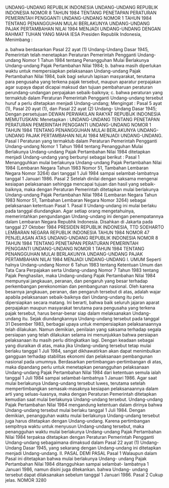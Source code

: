  UNDANG-UNDANG REPUBLIK INDONESIA UNDANG-UNDANG REPUBLIK INDONESIA NOMOR 8 TAHUN 1984 TENTANG PENETAPAN PERATURAN PEMERINTAH PENGGANTI UNDANG-UNDANG NOMOR 1 TAHUN 1984 TENTANG PENANGGUHAN MULAI BERLAKUNYA UNDANG-UNDANG PAJAK PERTAMBAHAN NILAI 1984 MENJADI UNDANG-UNDANG
DENGAN RAHMAT TUHAN YANG MAHA IESA Presiden Republik Indonesia,
Menimbang :

a. bahwa berdasarkan Pasal 22 ayat (1) Undang-Undang Dasar 1945, Pemerintah telah menetapkan Peraturan Pemerintah Pengganti Undang-undang Nomor 1 Tahun 1984 tentang Penangguhan Mulai Berlakunya Undang-undang Pajak Pertambahan Nilai 1984;
b. bahwa masih diperlukan waktu untuk mempersiapkan pelaksanaan Undang-undang Pajak Pertambahan Nilai 1984, baik bagi seluruh lapisan masyarakat, terutama para pengusaha yang terkena pajak tersebut, maupun aparatur perpajakan agar supaya dapat dicapai maksud dan tujuan pembaharuan peraturan perundang-undangan perpajakan sebaik-baiknya;
c. bahwa peraturan yang termaktub dalam Peraturan Pemerintah Pengganti Undang-undang tersebut huruf a perlu ditetapkan menjadi Undang-undang;
Mengingat :
 Pasal 5 ayat (1), Pasal 20 ayat (1), dan Pasal 22 ayat (2) Undang- Undang Dasar 1945; Dengan persetujuan DEWAN PERWAKILAN RAKYAT REPUBIJK INDONESIA
MEMUTUSKAN:
 Menetapkan : UNDANG-UNDANG TENTANG PENETAPAN PERATURAN PEMERINTAH PENGGANTI UNDANG-UNDANG NOMOR 1 TAHUN 1984 TENTANG PENANGGUHAN MULAI BERLAKUNYA UNDANG-UNDANG PAJAK PERTAMBAHAN NILAI 1984 MENJADI UNDANG-UNDANG.
Pasal I
Peraturan yang termaktub dalam Peraturan Pemerintah Pengganti Undang-undang Nomor 1 Tahun 1984 tentang Penangguhan Mulai Berlakunya Undang-undang Pajak Pertambahan Nilai 1984 ditetapkan menjadi Undang-undang yang berbunyi sebagai berikut :
Pasal 1
Menangguhkan mulai berlakunya Undang-undang Pajak Pertambahan Nilai 1984 (Lembaran Negara Tahun 1983 Nomor 51, Tambahan Lembaran Negara Nomor 3264) dari tanggal 1 Juli 1984 sampai selambat-lambatnya tanggal 1 Januari 1986.
Pasal 2
Setelah dinilai dengan saksama mengenai kesiapan pelaksanaan sehingga mencapai tujuan dan hasil yang sebaik-baiknya, maka dengan Peraturan Pemerintah ditetapkan mulai berlakunya Undang-undang Pajak Pertambahan Nilai 1984 (Lembaran Negara Tahun 1983 Nomor 51, Tambahan Lembaran Negara Nomor 3264) sebagai pelaksanaan ketentuan Pasal 1.
Pasal II
Undang-undang ini mulai berlaku pada tanggal diundangkan.
Agar setiap orang mengetahuinya, memerintahkan pengundangan Undang-undang ini dengan penempatannya dalam Lembaran Negara Repubhk Indonesia. Disahkan di Jakarta pada tanggal 27 Oktober 1984 PRESIDEN REPUBLIK INDONESIA, TTD SOEHARTO LEMBARAN NEGARA REPUBLIK INDONESIA TAHUN 1984 NOMOR 47 PENJELASAN ATAS UNDANG-UNDANG REPUBLIK INDONESIA NOMOR 8 TAHUN 1984 TENTANG PENETAPAN PERATURAN PEMERINTAH PENGGANTI UNDANG-UNDANG NOMOR 1 TAHUN 1984 TENTANG PENANGGUHAN MULAI BERLAKUNYA UNDANG-UNDANG PAJAK PERTAMBAHAN NILAI 1984 MENJADI UNDANG-UNDANG I. UMUM Seperti halnya Undang-undang Nomor 6 Tahun 1983 tentang Ketentuan Umum dan Tata Cara Perpajakan serta Undang-undang Nomor 7 Tahun 1983 tentang Pajak Penghasilan, maka Undang-undang Pajak Pertambahan Nilai 1984 mempunyai jangkauan, peranan, dan pengaruh yang besar terhadap perkembangan perekonomian dan pembangunan nasional. Oleh karena besarnya jangkauan, peranan, dan pengaruh tersebut di atas, adalah wajar apabila pelaksanaan sebaik-baiknya dari Undang-undang itu perlu dipersiapkan secara matang. Ini berarti, bahwa baik seluruh jajaran aparat perpajakan maupun masyarakat terutama para pengusaha yang terkena pajak tersebut, harus benar-benar siap dalam melaksanakan Undang-undang itu. Sejak diundangkannya Undang-undang tersebut pada tanggal 31 Desember 1983, berbagai upaya untuk mempersiapkan pelaksanaannya telah dilakukan. Namun demikian, penilaian yang saksama terhadap segala persiapan yang telah dilakukan selama ini menunjukkan bahwa persiapan pelaksanaan itu masih perlu ditingkatkan lagi. Dengan keadaan sebagai yang diuraikan di atas, maka jika Undang-undang tersebut tetap mulai berlaku tanggal 1 Juli 1984, sangat dikhawatirkan akan dapat menimbulkan gangguan terhadap stabilitas ekonomi dan pelaksanaan pembangunan nasional pada umumnya. Berdasarkan pertimbangan-pertimbangan di atas, maka dipandang perlu untuk menetapkan penangguhan pelaksanaan Undang-undang Pajak Pertambahan Nilai 1984 dari ketentuan semula ialah tanggal 1 Juli 1984 sampai selambat-lambatnya 1 Januari 1986. Agar saat mulai berlakunya Undang-undang tersebut luwes, terutama setelah mempertimbangkan semasak-masaknya kesiapan pelaksanaannya dalam arti yang seluas-luasnya, maka dengan Peraturan Pemerintah ditetapkan kemudian saat mulai berlakunya Undang-undang tersebut. Undang-undang Pajak Pertambahan Nilai 1984 mengandung ketentuan dalam dirinya bahwa Undang-undang tersebut mulai berlaku tanggal 1 Juli 1984. Dengan demikian, penangguhan waktu mulai berlakunya Undang-undang tersebut juga harus ditetapkan dengan Undang-undang. Karena pertimbangan sempitnya waktu untuk menyusun Undang-undang tersebut, maka penangguhan waktu mulai berlakunya Undang-undang Pajak Pertambahan Nilai 1984 terpaksa ditetapkan dengan Peraturan Pemerintah Pengganti Undang-undang sebagaimana dimaksud dalam Pasal 22 ayat (1) Undang-Undang Dasar 1945, yang sekarang dengan Undang-undang ini ditetapkan menjadi Undang-undang. II. PASAL DEMI PASAL
Pasal 1
Walaupun dalam Pasal ini ditetapkan bahwa mulai berlakunya Undang- undang Pajak Pertambahan Nilai 1984 ditangguhkan sampai selambat- lambatnya 1 Januari 1986, namun disini juga ditekankan. bahwa Undang- undang tersebut dapat dilaksanakan sebelum tanggal 1 Januari 1986.
Pasal 2
Cukup jelas. NOMOR 3280